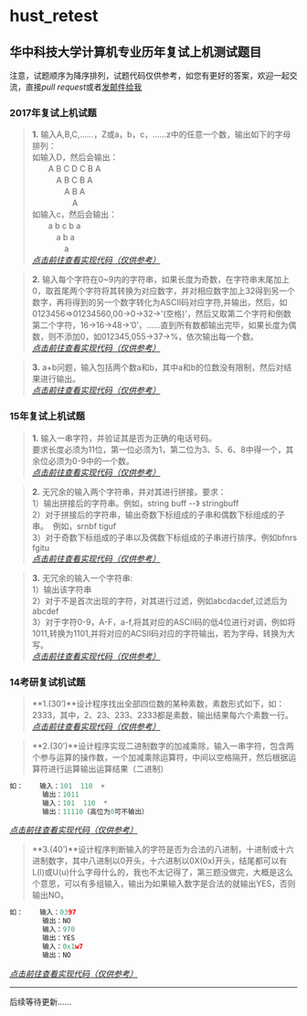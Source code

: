 # hust_retest

## 华中科技大学计算机专业历年复试上机测试题目

注意，试题顺序为降序排列，试题代码仅供参考，如您有更好的答案，欢迎一起交流，直接*pull request*或者[发邮件给我](mailto://wuzhiqin@yahoo.com "点击前往")

### 2017年复试上机试题

>**1.** 输入A,B,C,……，Z或a，b，c，……z中的任意一个数，输出如下的字母排列：  
如输入D，然后会输出：  
　　A B C D C B A  
　　　A B C B A  
　　　　A B A  
　　　　　A  
如输入c，然后会输出：  
　　a b c b a  
　　　a b a  
　　　　a  
*[点击前往查看实现代码（仅供参考）](./2017-01.c "点击前往")*  

>**2.** 输入每个字符在0~9内的字符串，如果长度为奇数，在字符串末尾加上0，取首尾两个字符将其转换为对应数字，并对相应数字加上32得到另一个数字，再将得到的另一个数字转化为ASCII码对应字符,并输出，然后，如0123456=>01234560,00->0->32->'(空格)'，然后又取第二个字符和倒数第二个字符，16->16->48->’0’，……直到所有数都输出完毕，如果长度为偶数，则不添加0，如012345,055->37->%，依次输出每一个数。  
*[点击前往查看实现代码（仅供参考）](./2017-02.c "点击前往")*  

>**3.** a+b问题，输入包括两个数a和b，其中a和b的位数没有限制，然后对结果进行输出。  
*[点击前往查看实现代码（仅供参考）](./2017-03.c "点击前往")*  

### 15年复试上机试题
>**1.** 输入一串字符，并验证其是否为正确的电话号码。  
要求长度必须为11位，第一位必须为1，第二位为3、5、6、8中得一个，其余位必须为0-9中的一个数。  
*[点击前往查看实现代码（仅供参考）](./2015-01.c "点击前往")*  

>**2.** 无冗余的输入两个字符串，并对其进行拼接。要求：  
1）输出拼接后的字符串。例如，string buff --》 stringbuff  
2）对于拼接后的字符串，输出奇数下标组成的子串和偶数下标组成的子串。  例如，srnbf tiguf  
3）对于奇数下标组成的子串以及偶数下标组成的子串进行排序。例如bfnrs fgitu  
*[点击前往查看实现代码（仅供参考）](./2015-02.c "点击前往")*  

>**3.** 无冗余的输入一个字符串:  
1）输出该字符串  
2）对于不是首次出现的字符，对其进行过滤，例如abcdacdef,过滤后为abcdef  
3）对于字符0-9，A-F，a-f,将其对应的ASCII码的低4位进行对调，例如将1011,转换为1101,并将对应的ACSII码对应的字符输出，若为字母，转换为大写。  
*[点击前往查看实现代码（仅供参考）](./2015-03.c "点击前往")*

### 14考研复试机试题
>**1.(30’)**设计程序找出全部四位数的某种素数，素数形式如下，如：2333，其中，2、23、233、2333都是素数，输出结果每六个素数一行。  
*[点击前往查看实现代码（仅供参考）](./2014-01.c "点击前往")*  

>**2.(30’)**设计程序实现二进制数字的加减乘除，输入一串字符，包含两个参与运算的操作数，一个加减乘除运算符，中间以空格隔开，然后根据运算符进行运算输出运算结果（二进制）  
```c
如：    输入：101  110  +
        输出：1011
        输入：101  110  *
        输出：11110（高位为0可不输出）
```
*[点击前往查看实现代码（仅供参考）](./2014-02.c "点击前往")*  

>**3.(40’)**设计程序判断输入的字符是否为合法的八进制，十进制或十六进制数字，其中八进制以0开头，十六进制以0X(0x)开头，结尾都可以有L(l)或U(u)什么字母什么的，我也不太记得了，第三题没做完，大概是这么个意思，可以有多组输入，输出为如果输入数字是合法的就输出YES，否则输出NO。
```c
如：    输入：0397
        输出：NO
        输入：970
        输出：YES
        输入：0x1w7
        输出：NO
```
*[点击前往查看实现代码（仅供参考）](./2014-03.c "点击前往")*  

---
后续等待更新……
